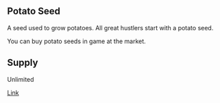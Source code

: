 ## Potato Seed

A seed used to grow potatoes. All great hustlers start with a potato seed.

You can buy potato seeds in game at the market.

## Supply

Unlimited

[Link](https://docs.sunflower-land.com/crafting-guide)
